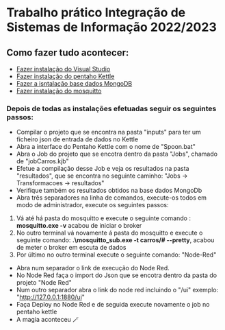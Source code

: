 # Trabalho prático Integração de Sistemas de Informação 2022/2023
## Como fazer tudo acontecer:
* [Fazer instalação do Visual Studio](https://visualstudio.microsoft.com/downloads/)
* [Fazer instalação do pentaho Kettle](https://www.hitachivantara.com/en-us/products/lumada-dataops/data-integration-analytics/download-pentaho.html?ecid=ps_emea_dx_en_sssem340&utm_source=google&utm_medium=paid-search&utm_campaign=1-1-TwoG-global-brand-All_Seg-FY22-Q1-EMEA-OAPS&utm_keyword=pentaho%20kettle&gclid=Cj0KCQiAyMKbBhD1ARIsANs7rEFl2R7qVo6O2zOrqXuLJo8f7iJwPQ3gZDieJVLQfLrvL_xxBCj0_i0aAmJ7EALw_wcB&gclid=Cj0KCQiAyMKbBhD1ARIsANs7rEFl2R7qVo6O2zOrqXuLJo8f7iJwPQ3gZDieJVLQfLrvL_xxBCj0_i0aAmJ7EALw_wcB) 
* [Fazer a isntalação base dados MongoDB](https://www.mongodb.com/try/download/community)
* [Fazer instalação do mosquitto](https://mosquitto.org/download/)
### **Depois de todas as instalações efetuadas seguir os seguintes passos:**

* Compilar o projeto que se encontra na pasta "inputs" para ter um ficheiro json de entrada de dados no Kettle
* Abra a interface do Pentaho Kettle com o nome de "Spoon.bat"
* Abra o Job do projeto que se encotra dentro da pasta "Jobs", chamado de "jobCarros.kjb"
* Efetue a compilação desse Job e veja os resultados na pasta "resultados", que se encontra no seguinte caminho: "Jobs -> Transformacoes -> resultados"
* Verifique também os resultados obtidos na base dados MongoDb
* Abra três separadores na linha de comandos, execute-os todos em modo de administrador, execute os seguintes passos:
1. Vá até há pasta do mosquitto e execute o seguinte comando : **mosquitto.exe -v** acabou de iniciar o broker
2. No outro terminal vá novamente á pasta do mosquitto e execute o seguinte comando: **.\mosquitto_sub.exe -t carros/# --pretty**, acabou de meter o broker em escuta de dados
3. Por último no outro terminal execute o seguinte comando: "Node-Red"
* Abra num separador o link de execução do Node Red.
* No Node Red faça o import do Json que se encotra dentro da pasta do projeto "Node Red"
* Num outro separador abra o link do node red incluindo o "/ui" exemplo: "http://127.0.0.1:1880/ui"
* Faça Deploy no Node Red e de seguida execute novamente o job no pentaho kettle
* A magia aconteceu :magic_wand:
